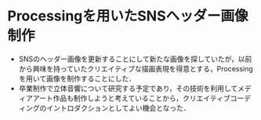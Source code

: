 # Processingを用いたSNSヘッダー画像制作
* SNSのヘッダー画像を更新することにして新たな画像を探していたが，以前から興味を持っていたクリエイティブな描画表現を得意とする，Processingを用いて画像を制作することにした．
* 卒業制作で立体音響について研究する予定であり，その技術を利用してメディアアート作品も制作しようと考えていることから，クリエイティブコーディングのイントロダクションとしてよい機会となった．
